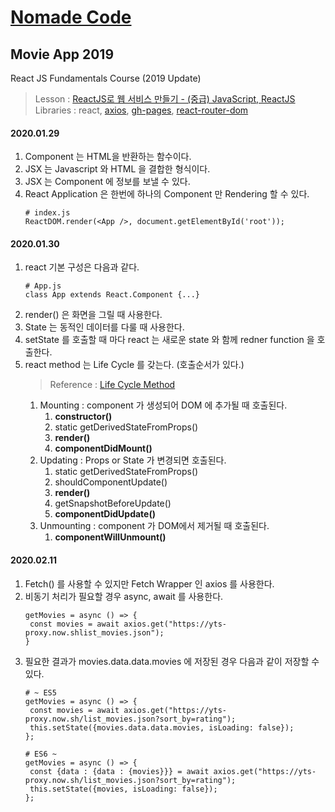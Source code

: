 # [Nomade Code][0]
## Movie App 2019

React JS Fundamentals Course (2019 Update)
> Lesson : [ReactJS로 웹 서비스 만들기 - (중급) JavaScript, ReactJS][1]
> Libraries : react, [axios][axios], [gh-pages][gh-pages], [react-router-dom][react-router-dom]


#### 2020.01.29 
1. Component 는 HTML을 반환하는 함수이다. 
2. JSX 는 Javascript 와 HTML 을 결합한 형식이다.
3. JSX 는 Component 에 정보를 보낼 수 있다. 
4. React Application 은 한번에 하나의 Component 만 Rendering 할 수 있다. 
   ```
   # index.js
   ReactDOM.render(<App />, document.getElementById('root'));
   ```


#### 2020.01.30
1. react 기본 구성은 다음과 같다. 
   ```
   # App.js
   class App extends React.Component {...}
   ```
2. render() 은 화면을 그릴 때 사용한다. 
3. State 는 동적인 데이터를 다룰 때 사용한다. 
4. setState 를 호출할 때 마다 react 는 새로운 state 와 함께 redner function 을 호출한다. 
5. react method 는 Life Cycle 를 갖는다. (호출순서가 있다.)
   > Reference : [Life Cycle Method][2]
   1. Mounting : component 가 생성되어 DOM 에 추가될 때 호출된다.
      1. **constructor()**
      2. static getDerivedStateFromProps()
      3. **render()**
      4. **componentDidMount()**
   2. Updating : Props or State 가 변경되면 호출된다. 
      1. static getDerivedStateFromProps()
      2. shouldComponentUpdate()
      3. **render()**
      4. getSnapshotBeforeUpdate()
      5. **componentDidUpdate()**
   3. Unmounting : component 가 DOM에서 제거될 때 호출된다. 
      1. **componentWillUnmount()**


#### 2020.02.11
1. Fetch() 를 사용할 수 있지만 Fetch Wrapper 인 axios 를 사용한다. 
2. 비동기 처리가 필요할 경우 async, await 를 사용한다. 
   ```
   getMovies = async () => {
    const movies = await axios.get("https://yts-proxy.now.shlist_movies.json");
   }
   ```
3. 필요한 결과가 movies.data.data.movies 에 저장된 경우 다음과 같이 저장할 수 있다.
   ```
   # ~ ES5 
   getMovies = async () => {
    const movies = await axios.get("https://yts-proxy.now.sh/list_movies.json?sort_by=rating"); 
    this.setState({movies.data.data.movies, isLoading: false});
   };

   # ES6 ~  
   getMovies = async () => {
    const {data : {data : {movies}}} = await axios.get("https://yts-proxy.now.sh/list_movies.json?sort_by=rating");
    this.setState({movies, isLoading: false});
   };
   ```



[0]:https://academy.nomadcoders.co/courses/category/KR
[1]:https://academy.nomadcoders.co/p/reactjs-fundamentals
[2]:https://ko.reactjs.org/docs/react-component.html#mounting
[axios]:https://www.npmjs.com/package/axios
[gh-pages]:https://www.npmjs.com/package/gh-pages
[react-router-dom]:https://www.npmjs.com/package/react-router-dom